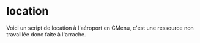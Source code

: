 # location
Voici un script de location à l'aéroport en CMenu, c'est une ressource non travaillée donc faite à l'arrache.
